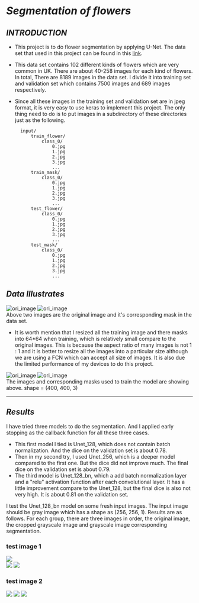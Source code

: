 # ***Segmentation of flowers***
## ***INTRODUCTION***  
* This project is to do flower segmentation by applying U-Net. The data set that used in this project can be found in this [link](http://www.robots.ox.ac.uk/~vgg/data/flowers/102/index.html).  
  
* This data set contains 102 different kinds of flowers which are very common in UK. There are about 40-258 images for each kind of flowers. In total, There are 8189 images in the data set. I divide it into training set and validation set which contains 7500 images and 689 images respectively.

* Since all these images in the training set and validation set are in jpeg format, it is very easy to use keras to implement this project.
The only thing need to do is to put images in a subdirectory of these directories just as the following.   

        input/
            train_flower/
                class_0/
                    0.jpg
                    1.jpg
                    2.jpg
                    3.jpg
                    ...
            train_mask/
                class_0/
                    0.jpg
                    1.jpg
                    2.jpg
                    3.jpg
                    ...
            test_flower/
                class_0/
                    0.jpg
                    1.jpg
                    2.jpg
                    3.jpg
                    ...
            test_mask/
                class_0/
                    0.jpg
                    1.jpg
                    2.jpg
                    3.jpg
                    ...





## ***Data Illustrates***  
![ori_image](https://github.com/NusLuoKe/102flowers/blob/master/readme_img/image_00001.jpg)
![ori_image](https://github.com/NusLuoKe/102flowers/blob/master/readme_img/mask_00001.jpg)  
Above two images are the original image and it's corresponding mask in the data set.

  
* It is worth mention that I resized all the training image and there masks into 64*64 when training, which is 
relatively small compare to the original images. This is because the aspect ratio of many images is not 1 : 1 and it is better to resize all the 
images into a particular size although we are using a FCN which can accept all size of images. It is also due the limited 
performance of my devices to do this project.  

![ori_image](https://github.com/NusLuoKe/102flowers/blob/master/readme_img/resized_flower_00001.jpg)
![ori_image](https://github.com/NusLuoKe/102flowers/blob/master/readme_img/resized_mask_00001.jpg)  
The images and corresponding masks used to train the model are showing above. 
shape = (400, 400, 3)

---
## ***Results***
I have tried three models to do the segmentation. And I applied early stopping as the callback function for all these three cases.  
  
* This first model I tied is Unet_128, which does not contain batch normalization. And the dice on the validation set is about 0.78.  
* Then in my second try, I used Unet_256, which is a deeper model compared to the first one. But the dice did not improve much. The final
dice on the validation set is about 0.79.
* The third model is Unet_128_bn, which a add batch normalization layer and a "relu" activation function after each convolutional 
layer. It has a little improvement compare to the Unet_128, but the final dice is also not very high. It is about 0.81 on the validation set.
  
I test the Unet_128_bn model on some fresh input images. The input image should be gray image which has a shape 
as (256, 256, 1). Results are as follows. For each group, there are three images in order, the original image, 
the cropped grayscale image and grayscale image corresponding segmentation.
     
### test image 1
![](https://github.com/NusLuoKe/102flowers/blob/master/readme_img/test_flower_1.jpg)  
![](https://github.com/NusLuoKe/102flowers/blob/master/readme_img/test_flower_1_gray.png)
![](https://github.com/NusLuoKe/102flowers/blob/master/readme_img/test_flower_1_pred.png)  


### test image 2
![](https://github.com/NusLuoKe/102flowers/blob/master/readme_img/test_flower_2.jpg)
![](https://github.com/NusLuoKe/102flowers/blob/master/readme_img/test_flower_2_gray.png)
![](https://github.com/NusLuoKe/102flowers/blob/master/readme_img/test_flower_2_pred.png)
